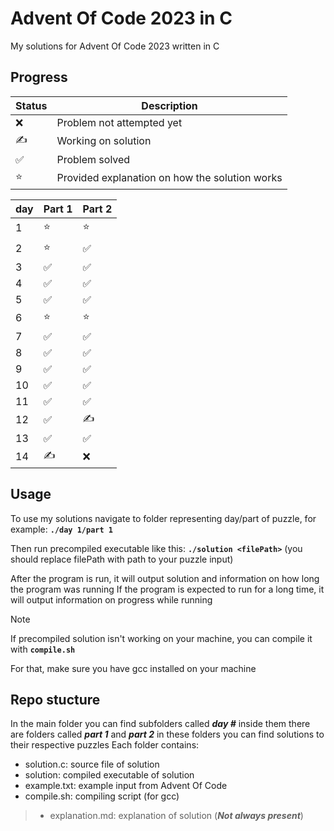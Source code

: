 # Advent Of Code 2023 in C

My solutions for Advent Of Code 2023 written in C

## Progress
| Status | Description |
| ------ | ----------- |
| ❌     | Problem not attempted yet |
| ✍     | Working on solution |
| ✅     | Problem solved |
| ⭐     | Provided explanation on how the solution works |

| day | Part 1 | Part 2 |
|-----|--------|--------|
| 1   |  ⭐   |   ⭐   |
| 2   |  ⭐   |   ✅   |
| 3   |  ✅   |   ✅   |
| 4   |  ✅   |   ✅   |
| 5   |  ✅   |   ✅   |
| 6   |  ⭐   |   ⭐   |
| 7   |  ✅   |   ✅   |
| 8   |  ✅   |   ✅   |
| 9   |  ✅   |   ✅   |
| 10  |  ✅   |   ✅   |
| 11  |  ✅   |   ✅   |
| 12  |  ✅   |   ✍   |
| 13  |  ✅   |   ✅   |
| 14  |  ✍   |   ❌   |


## Usage
To use my solutions navigate to folder representing day/part of puzzle, for example: **``./day 1/part 1``**


Then run precompiled executable like this: **``./solution <filePath>``** (you should replace filePath with path to your puzzle input)

After the program is run, it will output solution and information on how long the program was running
If the program is expected to run for a long time, it will output information on progress while running 


>[!NOTE]
>If precompiled solution isn't working on your machine, you can compile it with **``compile.sh``**
>
>For that, make sure you have gcc installed on your machine

## Repo stucture
In the main folder you can find subfolders called ***day #***
inside them there are folders called ***part 1*** and ***part 2***
in these folders you can find solutions to their respective puzzles
Each folder contains:
- solution.c: source file of solution
- solution: compiled executable of solution
- example.txt: example input from Advent Of Code
- compile.sh: compiling script (for gcc)
> - explanation.md: explanation of solution (***Not always present***)
